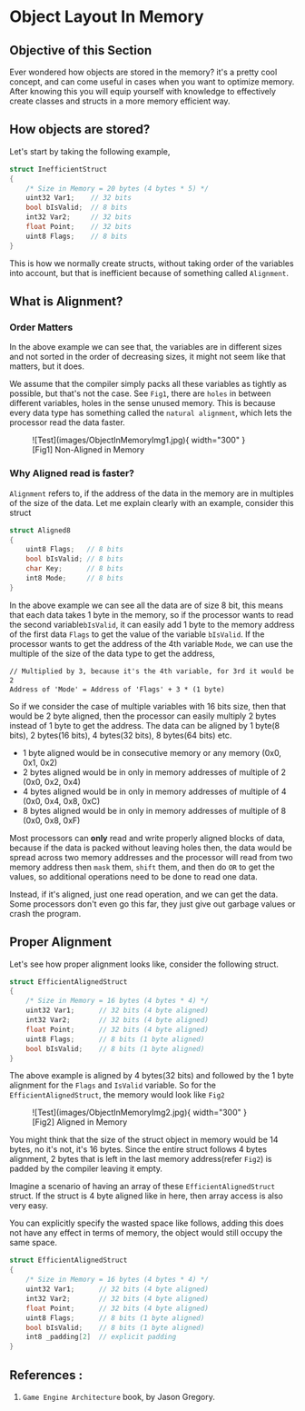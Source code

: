 # Object Layout In Memory

## Objective of this Section
Ever wondered how objects are stored in the memory? it's a pretty cool concept, and can come
useful in cases when you want to optimize memory. After knowing this you will equip yourself with
knowledge to effectively create classes and structs in a more memory efficient way.

## How objects are stored?
Let's start by taking the following example,

```C++
struct InefficientStruct
{
    /* Size in Memory = 20 bytes (4 bytes * 5) */
    uint32 Var1;    // 32 bits
    bool bIsValid;  // 8 bits 
    int32 Var2;     // 32 bits
    float Point;    // 32 bits
    uint8 Flags;    // 8 bits
}
```

This is how we normally create structs, without taking order of the variables into account, but
that is inefficient because of something called `Alignment`.

## What is Alignment?

### Order Matters
In the above example we can see that, the variables are in different sizes and not sorted
in the order of decreasing sizes, it might not seem like that matters, but it does.  

We assume that the compiler simply packs all these variables as tightly as possible, 
but that's not the case. See `Fig1`, there are `holes` in between different variables,
holes in the sense unused memory. This is because every data type has something called the
`natural alignment`, which lets the processor read the data faster. 

<figure markdown="span">
  ![Test](images/ObjectInMemoryImg1.jpg){ width="300" }
  <figcaption>[Fig1] Non-Aligned in Memory</figcaption>
</figure>

### Why Aligned read is faster?

`Alignment` refers to, if the address of the data in the memory are in multiples
of the size of the data. Let me explain clearly with an example, consider this struct
```C++
struct Aligned8
{  
    uint8 Flags;   // 8 bits
    bool bIsValid; // 8 bits
    char Key;      // 8 bits
    int8 Mode;     // 8 bits
}
```
In the above example we can see all the data are of size 8 bit, this means that each data
takes 1 byte in the memory, so if the processor wants to read the second variable`bIsValid`,
it can easily add 1 byte to the memory address of the first data `Flags` to get the value of
the variable `bIsValid`. If the processor wants to get the address of the 4th variable 
`Mode`, we can use the multiple of the size of the data type to get the address,
```
// Multiplied by 3, because it's the 4th variable, for 3rd it would be 2
Address of 'Mode' = Address of 'Flags' + 3 * (1 byte)
```
So if we consider the case of multiple variables with 16 bits size, then that would be 
2 byte aligned, then the processor can easily multiply 2 bytes instead of 1 byte to get 
the address. The data can be aligned by 1 byte(8 bits), 2 bytes(16 bits), 4 bytes(32 bits), 
8 bytes(64 bits) etc.

- 1 byte aligned would be in consecutive memory or any memory (0x0, 0x1, 0x2)
- 2 bytes aligned would be in only in memory addresses of multiple of 2 (0x0, 0x2, 0x4)
- 4 bytes aligned would be in only in memory addresses of multiple of 4 (0x0, 0x4, 0x8, 0xC)
- 8 bytes aligned would be in only in memory addresses of multiple of 8 (0x0, 0x8, 0xF)

Most processors can **only** read and write properly aligned blocks of data, because if the
data is packed without leaving holes then, the data would be spread across two memory
addresses and the processor will read from two memory address then `mask` them, `shift` them, and then do `OR` to
get the values, so additional operations need to be done to read one data.

Instead, if it's aligned, just one read operation, and we can get the data. Some 
processors don't even go this far, they just give out garbage values or crash the program.

## Proper Alignment

Let's see how proper alignment looks like, consider the following struct. 
```C++
struct EfficientAlignedStruct
{
    /* Size in Memory = 16 bytes (4 bytes * 4) */
    uint32 Var1;      // 32 bits (4 byte aligned)
    int32 Var2;       // 32 bits (4 byte aligned)
    float Point;      // 32 bits (4 byte aligned)
    uint8 Flags;      // 8 bits (1 byte aligned)
    bool bIsValid;    // 8 bits (1 byte aligned)
}
```
The above example is aligned by 4 bytes(32 bits) and followed by the 1 byte alignment 
for the `Flags` and `IsValid` variable. So for the `EfficientAlignedStruct`, the memory
would look like `Fig2`

<figure markdown="span">
  ![Test](images/ObjectInMemoryImg2.jpg){ width="300" }
  <figcaption>[Fig2] Aligned in Memory</figcaption>
</figure>

You might think that the size of the struct object in memory would be 14 bytes, no it's
not, it's 16 bytes. Since the entire struct follows 4 bytes alignment, 2 bytes that is 
left in the last memory address(refer `Fig2`) is padded by the compiler leaving it empty.

Imagine a scenario of having an array of these `EfficientAlignedStruct` struct. If the struct
is 4 byte aligned like in here, then array access is also very easy. 

You can explicitly specify the wasted space like follows, adding this does not have any effect
in terms of memory, the object would still occupy the same space.

```C++
struct EfficientAlignedStruct
{
    /* Size in Memory = 16 bytes (4 bytes * 4) */
    uint32 Var1;      // 32 bits (4 byte aligned)
    int32 Var2;       // 32 bits (4 byte aligned)
    float Point;      // 32 bits (4 byte aligned)
    uint8 Flags;      // 8 bits (1 byte aligned)
    bool bIsValid;    // 8 bits (1 byte aligned)
    int8 _padding[2]  // explicit padding 
}
```
## References :

1. `Game Engine Architecture` book, by Jason Gregory.